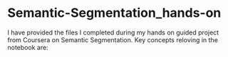 # Semantic-Segmentation_hands-on

I have provided the files I completed during my hands on guided project from Coursera on Semantic Segmentation. Key concepts reloving in the notebook are:
